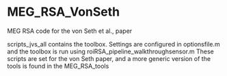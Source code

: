 # MEG_RSA_VonSeth
MEG RSA code for the von Seth et al., paper

scripts_jvs_all contains the toolbox. Settings are configured in optionsfile.m and the toolbox is run using roiRSA_pipeline_walkthroughsensor.m
These scripts are set for the von Seth paper, and a more generic version of the tools is found in the MEG_RSA_tools
